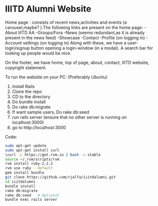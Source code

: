 
# IIITD Alumni Website

Home page : consists of recent news,activities and events (a carousel,maybe? ).The following links are present on the home page:
-About IIITD AA
-Groups/Fora
-News (seems redundant,as it is already present in the news feed)
-Showcase
-Contact
-Profile (on logging in)
-Account settings (on logging in)
Along with these, we have a user-login/signup button opening a login-window (in a modal). A search bar for looking up people would be nice.

On the footer, we have home, top of page, about, contact, IIITD website, copyright statement.

To run the website on your PC:
(Preferably Ubuntu)
1. Install Rails
2. Clone the repo
3. CD to the directory
4. Do bundle install
5. Do rake db:migrate
6. If want sample users, Do rake db:seed
7. run rails server (ensure that no other server is running on localhost:3000)
8. go to http://localhost:3000

Code:
```bash
sudo apt-get update
sudo apt-get install curl
\curl -L https://get.rvm.io | bash -s stable
source ~/.rvm/scripts/rvm
rvm install ruby-2.2.2
rvm use ruby --default
gem install bundle
git clone https://github.com/rjalfa/iiitdalumni.git
cd iiitdalumni
bundle install
rake db:migrate
rake db:seed   # Optional
bundle exec rails server
```
